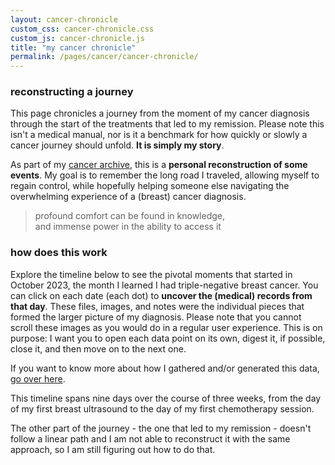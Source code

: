```yaml
---
layout: cancer-chronicle
custom_css: cancer-chronicle.css
custom_js: cancer-chronicle.js
title: "my cancer chronicle"
permalink: /pages/cancer/cancer-chronicle/
---
```


### reconstructing a journey
This page chronicles a journey from the moment of my cancer diagnosis through the start of the treatments that led to my remission. Please note this isn't a medical manual, nor is it a benchmark for how quickly or slowly a cancer journey should unfold. **It is simply my story**.

As part of my [cancer archive](/pages/cancer/cancer-archive/), this is a **personal reconstruction of some events**. My goal is to remember the long road I traveled, allowing myself to regain control, while hopefully helping someone else navigating the overwhelming experience of a (breast) cancer diagnosis.

 > profound comfort can be found in knowledge,  
 > and immense power in the ability to access it

### how does this work
Explore the timeline below to see the pivotal moments that started in October 2023, the month I learned I had triple-negative breast cancer. You can click on each date (each dot) to **uncover the (medical) records from that day**. These files, images, and notes were the individual pieces that formed the larger picture of my diagnosis. Please note that you cannot scroll these images as you would do in a regular user experience.
This is on purpose: I want you to open each data point on its own, digest it, if possible, close it, and then move on to the next one.  

If you want to know more about how I gathered and/or generated this data, [go over here](/pages/cancer/cancer-chronicle-methodology/).

This timeline spans nine days over the course of three weeks, from the day of my first breast ultrasound to the day of my first chemotherapy session.

The other part of the journey - the one that led to my remission - doesn't follow a linear path and I am not able to reconstruct it with the same approach, so I am still figuring out how to do that.
